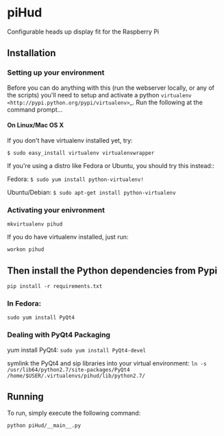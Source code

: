 piHud
=====

Configurable heads up display fit for the Raspberry Pi

## Installation

### Setting up your environment

Before you can do anything with this (run the webserver locally, or any of
the scripts) you'll need to setup and activate a python `virtualenv
<http://pypi.python.org/pypi/virtualenv>`_.  Run the following at the command
prompt...

#### On Linux/Mac OS X


If you don't have virtualenv installed yet, try:

```$ sudo easy_install virtualenv virtualenvwrapper```

If you're using a distro like Fedora or Ubuntu, you should try this instead::

 Fedora:
 ```$ sudo yum install python-virtualenv!```

 Ubuntu/Debian:
 ```$ sudo apt-get install python-virtualenv```

### Activating your enivronment

```mkvirtualenv pihud```

If you do have virtualenv installed, just run:

```workon pihud```

## Then install the Python dependencies from Pypi

```pip install -r requirements.txt```


### In Fedora:

```sudo yum install PyQt4```

### Dealing with PyQt4 Packaging

yum install PyQt4:
```sudo yum install PyQt4-devel```

symlink the PyQt4 and sip libraries into your virtual environment:
```ln -s /usr/lib64/python2.7/site-packages/PyQt4 /home/$USER/.virtualenvs/pihud/lib/python2.7/```



Running
-------

To run, simply execute the following command:

    python piHud/__main__.py
